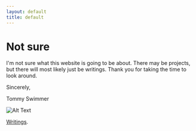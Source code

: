 ```yaml
---
layout: default
title: default
---
```


# Not sure

I'm not sure what this website is going to be about. There may be projects, but there will most likely just be writings. Thank you for taking the time to look around.

Sincerely,

Tommy Swimmer

![Alt Text](https://media.giphy.com/media/vFKqnCdLPNOKc/giphy.gif)

[Writings](./another-page.html).
